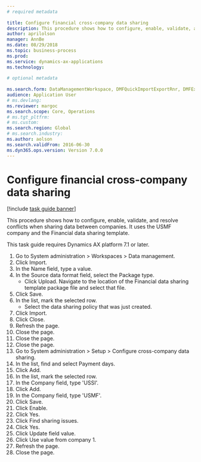 ```yaml
--- 
# required metadata 
 
title: Configure financial cross-company data sharing
description: This procedure shows how to configure, enable, validate, and resolve conflicts when sharing data between companies. 
author: aprilolson
manager: AnnBe 
ms.date: 08/29/2018
ms.topic: business-process 
ms.prod:  
ms.service: dynamics-ax-applications 
ms.technology:  
 
# optional metadata 
 
ms.search.form: DataManagementWorkspace, DMFQuickImportExportRnr, DMFExecutionHistoryWorkspace, DMFExecutionHistorySummary, DMFExecutionHistoryEntities,  SysDataSharingConfiguration, SysDataSharingDiscrepencies   
audience: Application User 
# ms.devlang:  
ms.reviewer: margoc
ms.search.scope: Core, Operations 
# ms.tgt_pltfrm:  
# ms.custom:  
ms.search.region: Global
# ms.search.industry: 
ms.author: aolson
ms.search.validFrom: 2016-06-30 
ms.dyn365.ops.version: Version 7.0.0 
---
```

# Configure financial cross-company data sharing

[!include [task guide banner](../../includes/task-guide-banner.md)]

This procedure shows how to configure, enable, validate, and resolve conflicts when sharing data between companies. It uses the USMF company and the Financial data sharing template.



This task guide requires Dynamics AX platform 7.1 or later.

1. Go to System administration > Workspaces > Data management.
2. Click Import.
3. In the Name field, type a value.
4. In the Source data format field, select the Package type.
    * Click Upload. Navigate to the location of the Financial data sharing template package file and select that file.  
5. Click Save.
6. In the list, mark the selected row.
    * Select the data sharing policy that was just created.  
7. Click Import.
8. Click Close.
9. Refresh the page.
10. Close the page.
11. Close the page.
12. Close the page.
13. Go to System administration > Setup > Configure cross-company data sharing.
14. In the list, find and select Payment days.
15. Click Add.
16. In the list, mark the selected row.
17. In the Company field, type 'USSI'.
18. Click Add.
19. In the Company field, type 'USMF'.
20. Click Save.
21. Click Enable.
22. Click Yes.
23. Click Find sharing issues.
24. Click Yes.
25. Click Update field value.
26. Click Use value from company 1.
27. Refresh the page.
28. Close the page.

